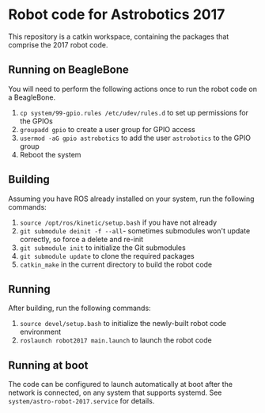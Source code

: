# Robot code for Astrobotics 2017
This repository is a catkin workspace, containing the packages that comprise the 2017 robot code.

## Running on BeagleBone
You will need to perform the following actions once to run the robot code on a BeagleBone.

1. `cp system/99-gpio.rules /etc/udev/rules.d` to set up permissions for the GPIOs
2. `groupadd gpio` to create a user group for GPIO access
3. `usermod -aG gpio astrobotics` to add the user `astrobotics` to the GPIO group
4. Reboot the system

## Building
Assuming you have ROS already installed on your system, run the following commands:

1. `source /opt/ros/kinetic/setup.bash` if you have not already
2. `git submodule deinit -f --all`- sometimes submodules won't update correctly, so force a delete and re-init
3. `git submodule init` to initialize the Git submodules
4. `git submodule update` to clone the required packages
5. `catkin_make` in the current directory to build the robot code

## Running
After building, run the following commands:

1. `source devel/setup.bash` to initialize the newly-built robot code environment
2. `roslaunch robot2017 main.launch` to launch the robot code

## Running at boot
The code can be configured to launch automatically at boot after the network is connected, on any system that supports systemd.
See `system/astro-robot-2017.service` for details.
